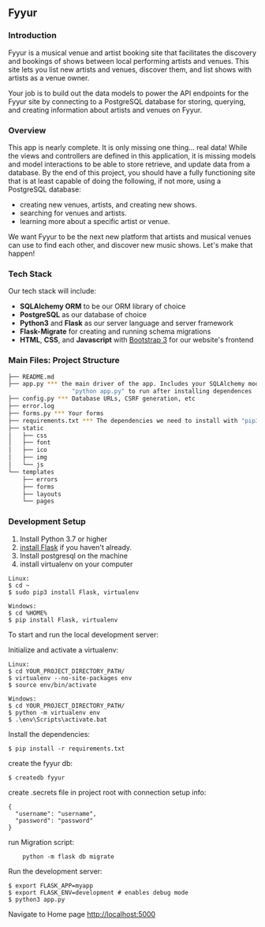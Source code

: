 Fyyur
-----

### Introduction

Fyyur is a musical venue and artist booking site that facilitates the discovery and bookings of shows between local performing artists and venues. This site lets you list new artists and venues, discover them, and list shows with artists as a venue owner.

Your job is to build out the data models to power the API endpoints for the Fyyur site by connecting to a PostgreSQL database for storing, querying, and creating information about artists and venues on Fyyur.

### Overview

This app is nearly complete. It is only missing one thing… real data! While the views and controllers are defined in this application, it is missing models and model interactions to be able to store retrieve, and update data from a database. By the end of this project, you should have a fully functioning site that is at least capable of doing the following, if not more, using a PostgreSQL database:

* creating new venues, artists, and creating new shows.
* searching for venues and artists.
* learning more about a specific artist or venue.

We want Fyyur to be the next new platform that artists and musical venues can use to find each other, and discover new music shows. Let's make that happen!

### Tech Stack

Our tech stack will include:

* **SQLAlchemy ORM** to be our ORM library of choice
* **PostgreSQL** as our database of choice
* **Python3** and **Flask** as our server language and server framework
* **Flask-Migrate** for creating and running schema migrations
* **HTML**, **CSS**, and **Javascript** with [Bootstrap 3](https://getbootstrap.com/docs/3.4/customize/) for our website's frontend

### Main Files: Project Structure

  ```sh
  ├── README.md
  ├── app.py *** the main driver of the app. Includes your SQLAlchemy models.
                    "python app.py" to run after installing dependences
  ├── config.py *** Database URLs, CSRF generation, etc
  ├── error.log
  ├── forms.py *** Your forms
  ├── requirements.txt *** The dependencies we need to install with "pip3 install -r requirements.txt"
  ├── static
  │   ├── css 
  │   ├── font
  │   ├── ico
  │   ├── img
  │   └── js
  └── templates
      ├── errors
      ├── forms
      ├── layouts
      └── pages
  ```

### Development Setup

1. Install Python 3.7 or higher
2. [install Flask](http://flask.pocoo.org/docs/1.0/installation/#install-flask) if you haven't already.
3. Install postgresql on the machine
4. install virtualenv on your computer


  ```
  Linux:
  $ cd ~
  $ sudo pip3 install Flask, virtualenv

  Windows:
  $ cd %HOME%
  $ pip install Flask, virtualenv
  ```

To start and run the local development server:

Initialize and activate a virtualenv:
  ```
  Linux: 
  $ cd YOUR_PROJECT_DIRECTORY_PATH/
  $ virtualenv --no-site-packages env
  $ source env/bin/activate
  
  Windows:
  $ cd YOUR_PROJECT_DIRECTORY_PATH/
  $ python -m virtualenv env
  $ .\env\Scripts\activate.bat
  ```
Install the dependencies:
  ```
  $ pip install -r requirements.txt
  ```
create the fyyur db:
  ```
  $ createdb fyyur
  ```
create .secrets file in project root with connection setup info:
```
{
  "username": "username",
  "password": "password"
}
```

run Migration script:
```
    python -m flask db migrate
```

Run the development server:
  ```
  $ export FLASK_APP=myapp
  $ export FLASK_ENV=development # enables debug mode
  $ python3 app.py
  ```

Navigate to Home page [http://localhost:5000](http://localhost:5000)
